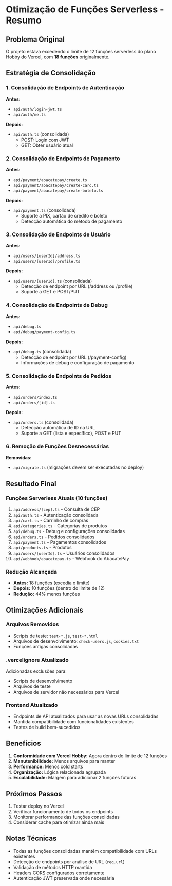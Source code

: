 # Otimização de Funções Serverless - Resumo

## Problema Original
O projeto estava excedendo o limite de 12 funções serverless do plano Hobby do Vercel, com **18 funções** originalmente.

## Estratégia de Consolidação

### 1. Consolidação de Endpoints de Autenticação
**Antes:**
- `api/auth/login-jwt.ts`
- `api/auth/me.ts`

**Depois:**
- `api/auth.ts` (consolidada)
  - POST: Login com JWT
  - GET: Obter usuário atual

### 2. Consolidação de Endpoints de Pagamento
**Antes:**
- `api/payment/abacatepay/create.ts`
- `api/payment/abacatepay/create-card.ts`
- `api/payment/abacatepay/create-boleto.ts`

**Depois:**
- `api/payment.ts` (consolidada)
  - Suporte a PIX, cartão de crédito e boleto
  - Detecção automática do método de pagamento

### 3. Consolidação de Endpoints de Usuário
**Antes:**
- `api/users/[userId]/address.ts`
- `api/users/[userId]/profile.ts`

**Depois:**
- `api/users/[userId].ts` (consolidada)
  - Detecção de endpoint por URL (/address ou /profile)
  - Suporte a GET e POST/PUT

### 4. Consolidação de Endpoints de Debug
**Antes:**
- `api/debug.ts`
- `api/debug/payment-config.ts`

**Depois:**
- `api/debug.ts` (consolidada)
  - Detecção de endpoint por URL (/payment-config)
  - Informações de debug e configuração de pagamento

### 5. Consolidação de Endpoints de Pedidos
**Antes:**
- `api/orders/index.ts`
- `api/orders/[id].ts`

**Depois:**
- `api/orders.ts` (consolidada)
  - Detecção automática de ID na URL
  - Suporte a GET (lista e específico), POST e PUT

### 6. Remoção de Funções Desnecessárias
**Removidas:**
- `api/migrate.ts` (migrações devem ser executadas no deploy)

## Resultado Final

### Funções Serverless Atuais (10 funções)
1. `api/address/[cep].ts` - Consulta de CEP
2. `api/auth.ts` - Autenticação consolidada
3. `api/cart.ts` - Carrinho de compras
4. `api/categories.ts` - Categorias de produtos
5. `api/debug.ts` - Debug e configurações consolidadas
6. `api/orders.ts` - Pedidos consolidados
7. `api/payment.ts` - Pagamentos consolidados
8. `api/products.ts` - Produtos
9. `api/users/[userId].ts` - Usuários consolidados
10. `api/webhook/abacatepay.ts` - Webhook do AbacatePay

### Redução Alcançada
- **Antes:** 18 funções (excedia o limite)
- **Depois:** 10 funções (dentro do limite de 12)
- **Redução:** 44% menos funções

## Otimizações Adicionais

### Arquivos Removidos
- Scripts de teste: `test-*.js`, `test-*.html`
- Arquivos de desenvolvimento: `check-users.js`, `cookies.txt`
- Funções antigas consolidadas

### .vercelignore Atualizado
Adicionadas exclusões para:
- Scripts de desenvolvimento
- Arquivos de teste
- Arquivos de servidor não necessários para Vercel

### Frontend Atualizado
- Endpoints de API atualizados para usar as novas URLs consolidadas
- Mantida compatibilidade com funcionalidades existentes
- Testes de build bem-sucedidos

## Benefícios

1. **Conformidade com Vercel Hobby:** Agora dentro do limite de 12 funções
2. **Manutenibilidade:** Menos arquivos para manter
3. **Performance:** Menos cold starts
4. **Organização:** Lógica relacionada agrupada
5. **Escalabilidade:** Margem para adicionar 2 funções futuras

## Próximos Passos

1. Testar deploy no Vercel
2. Verificar funcionamento de todos os endpoints
3. Monitorar performance das funções consolidadas
4. Considerar cache para otimizar ainda mais

## Notas Técnicas

- Todas as funções consolidadas mantêm compatibilidade com URLs existentes
- Detecção de endpoints por análise de URL (`req.url`)
- Validação de métodos HTTP mantida
- Headers CORS configurados corretamente
- Autenticação JWT preservada onde necessária
